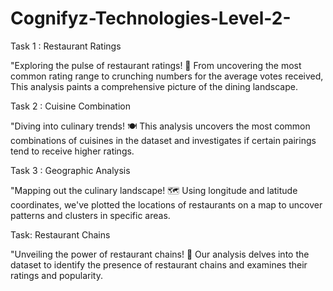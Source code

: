# Cognifyz-Technologies-Level-2-
 Task 1 : Restaurant Ratings

 "Exploring the pulse of restaurant ratings! 🌟 From uncovering the most common rating range to crunching numbers for the average votes received, This analysis paints a comprehensive picture of the dining landscape.

 Task 2 : Cuisine Combination

"Diving into culinary trends! 🍽 This analysis uncovers the most common combinations of cuisines in the dataset and investigates if certain pairings tend to receive higher ratings. 

 Task 3 : Geographic Analysis

 "Mapping out the culinary landscape! 🗺 Using longitude and latitude coordinates, we've plotted the locations of restaurants on a map to uncover patterns and clusters in specific areas.

  Task: Restaurant Chains

  "Unveiling the power of restaurant chains! 🍔 Our analysis delves into the dataset to identify the presence of restaurant chains and examines their ratings and popularity.
